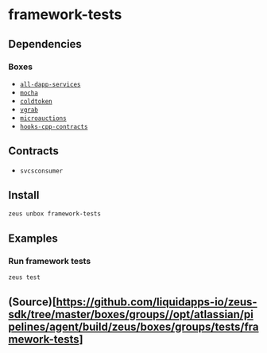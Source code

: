 
framework-tests 
====================




## Dependencies
### Boxes
* [`all-dapp-services`](all-dapp-services.md)
* [`mocha`](mocha.md)
* [`coldtoken`](coldtoken.md)
* [`vgrab`](vgrab.md)
* [`microauctions`](microauctions.md)
* [`hooks-cpp-contracts`](hooks-cpp-contracts.md)


## Contracts
* `svcsconsumer`
## Install
```bash
zeus unbox framework-tests
```
## Examples
### Run framework tests 
```bash
zeus test
```





## (Source)[https://github.com/liquidapps-io/zeus-sdk/tree/master/boxes/groups//opt/atlassian/pipelines/agent/build/zeus/boxes/groups/tests/framework-tests]
